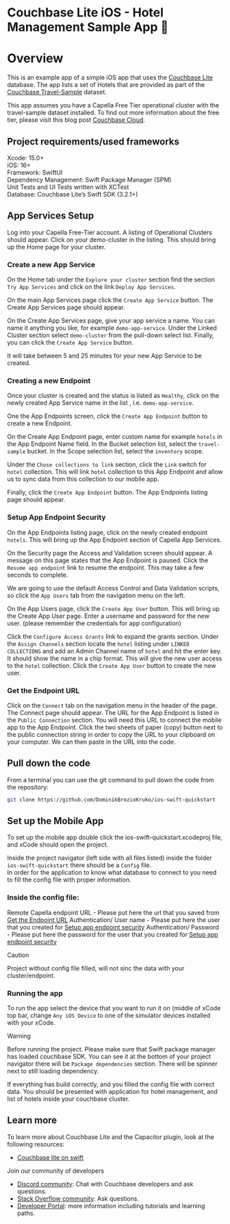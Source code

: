 # Couchbase Lite iOS - Hotel Management Sample App 👋

# Overview

This is an example app of a simple iOS app that uses the [Couchbase Lite](https://www.couchbase.com/products/lite) database. The app lists a set of Hotels that are provided as part of the [Couchbase Travel-Sample](https://docs.couchbase.com/cloud/get-started/run-first-queries.html) dataset. 

This app assumes you have a Capella Free Tier operational cluster with the travel-sample dataset installed.  To find out more information about the free tier, please visit this blog post [Couchbase Cloud](https://www.couchbase.com/blog/free-tier-capella-dev-available/).

## Project requirements/used frameworks  
Xcode: 15.0+  
iOS: 16+  
Framework: SwiftUI  
Dependency Management: Swift Package Manager (SPM)  
Unit Tests and UI Tests written with XCTest  
Database: Couchbase Lite’s Swift SDK (3.2.1+)  

## App Services Setup
Log into your Capella Free-Tier account.  A listing of Operational Clusters should appear.  Click on your demo-cluster in the listing.  This should bring up the Home page for your cluster.

### Create a new App Service
On the Home tab under the `Explore your cluster` section find the section `Try App Services` and click on the link `Deploy App Services`.

On the main App Services page click the `Create App Service` button.  The Create App Services page should appear.

On the Create App Services page, give your app service a name.  You can name it anything you like, for example `demo-app-service`.  Under the Linked Cluster section select `demo-cluster` from the pull-down select list.  Finally, you can click the `Create App Service` button.

It will take between 5 and 25 minutes for your new App Service to be created. 

### Creating a new Endpoint

Once your cluster is created and the status is listed as `Healthy`, click on the newly created App Service name in the list , i.e. `demo-app-service`.

One the App Endpoints screen, click the `Create App Endpoint` button to create a new Endpoint.

On the Create App Endpoint page, enter custom name for example `hotels` in the App Endpoint Name field.  In the Bucket selection list, select the `travel-sample` bucket.  In the Scope selection list, select the `inventory` scope.

Under the `Chose collections to link` section, click the `Link` switch for `hotel` collection.  This will link `hotel` collection to this App Endpoint and allow us to sync data from this collection to our mobile app.  

Finally, click the `Create App Endpoint` button.  The App Endpoints listing page should appear.

### Setup App Endpoint Security
On the App Endpoints listing page, click on the newly created endpoint `hotels`.  This will bring up the App Endpoint section of Capella App Services. 

On the Security page the Access and Validation screen should appear.  A message on this page states that the App Endpoint is paused.  Click the `Resume app endpoint` link to resume the endpoint.   This may take a few seconds to complete.

We are going to use the default  Access Control and Data Validation scripts, so click the `App Users` tab from the navigation menu on the left.

On the App Users page, click the `Create App User` button.  This will bring up the Create App User page.  Enter a username and password for the new user. (please remember the credentials for app configuration)

Click the `Configure Access Grants` link to expand the grants section.  Under the `Assign Channels` section locate the `hotel` listing under `LINKED COLLECTIONS`  and add an Admin Channel name of `hotel` and hit the enter key. It should show the name in a chip format. This will give the new user access to the `hotel` collection.
Click the `Create App User` button to create the new user.

### Get the Endpoint URL 

Click on the `Connect` tab on the navigation menu in the header of the page.  The Connect page should appear.  The URL for the App Endpoint is listed in the `Public Connection` section.  You will need this URL to connect the mobile app to the App Endpoint.  Click the two sheets of paper (copy) button next to the public connection string in order to copy the URL to your clipboard on your computer.  We can then paste in the URL into the code.

## Pull down the code
From a terminal you can use the git command to pull down the code from the repository:

```bash
git clone https://github.com/DominikBrozioKruko/ios-swift-quickstart
````


## Set up the Mobile App 

To set up the mobile app double click the ios-swift-quickstart.xcodeproj file, and xCode should open the project.  

Inside the project navigator (left side with all files listed) inside the folder `ios-swift-quickstart` there should be a `Config` file.  
In order for the application to know what database to connect to you need to fill the config file with proper information.

### Inside the config file:
Remote Capella endpoint URL - Please put here the url that you saved from [Get the Endpoint URL](#get-the-endpoint-url)
Authentication/ User name - Please put here the user that you created for [Setup app endpoint security](#setup-app-endpoint-security)
Authentication/ Password - Please put here the password for the user that you created for [Setup app endpoint security](#setup-app-endpoint-security)

>[!CAUTION]
> Project without config file filled, will not sinc the data with your cluster/endpoint.


### Running the app
To run the app select the device that you want to run it on (middle of xCode top bar, change `Any iOS Device` to one of the simulator devices installed with your xCode.

>[!WARNING] 
>Before running the project. Please make sure that Swift package manager has loaded couchbase SDK. You can see it at the bottom of your project navigator there will be `Package dependencies` section. There will be spinner next to still loading dependency.

If everything has build correctly, and you filled the config file with correct data. You should be presented with application for hotel management, and list of hotels inside your couchbase cluster.

## Learn more

To learn more about Couchbase Lite and the Capacitor plugin, look at the following resources:
- [Couchbase lite on swift](#https://docs.couchbase.com/couchbase-lite/current/swift/quickstart.html)

Join our community of developers 

- [Discord community](https://bit.ly/3NbK5vg): Chat with Couchbase developers and ask questions.
- [Stack Overflow community](https://stackoverflow.com/tags/couchbase/info/): Ask questions.
- [Developer Portal](https://www.couchbase.com/developer): more information including tutorials and learning paths. 
